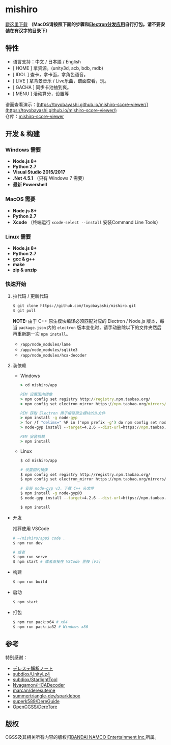 # mishiro
[戳这里下载](https://github.com/toyobayashi/mishiro/releases) __（MacOS请按照下面的步骤和[Electron分发应用](http://electronjs.org/docs/tutorial/application-distribution)自行打包。请不要安装在有汉字的目录下）__  

## 特性

* 语言支持：中文 / 日本語 / English
* [ HOME ] 拿资源。(unity3d, acb, bdb, mdb)
* [ IDOL ] 查卡，拿卡面，拿角色语音。
* [ LIVE ] 拿背景音乐 / Live乐曲，谱面查看，玩。
* [ GACHA ] 同步卡池抽到爽。
* [ MENU ] 活动算分，设置等

谱面查看演示：[https://toyobayashi.github.io/mishiro-score-viewer/](https://toyobayashi.github.io/mishiro-score-viewer/)  
仓库：[mishiro-score-viewer](https://github.com/toyobayashi/mishiro-score-viewer)

## 开发 & 构建

### Windows 需要

* __Node.js 8+__
* __Python 2.7__
* __Visual Studio 2015/2017__
* __.Net 4.5.1__ （只有 Windows 7 需要）
* __最新 Powershell__

### MacOS 需要  

* __Node.js 8+__
* __Python 2.7__
* __Xcode__ （终端运行 ```xcode-select --install``` 安装Command Line Tools）

### Linux 需要

* __Node.js 8+__
* __Python 2.7__
* __gcc & g++__
* __make__
* __zip & unzip__

### 快速开始

1. 拉代码 / 更新代码  

    ``` bash 
    $ git clone https://github.com/toyobayashi/mishiro.git
    $ git pull
    ```

    **NOTE:** 由于 C++ 原生模块编译必须匹配对应的 Electron / Node.js 版本，每当 `package.json` 内的 `electron` 版本变化时，请手动删除以下的文件夹然后再重新跑一次 `npm install`。

    * `/app/node_modules/lame`
    * `/app/node_modules/sqlite3`
    * `/app/node_modules/hca-decoder`

2. 装依赖  

    * Windows

        ``` bat
        > cd mishiro/app

        REM 设置国内镜像
        > npm config set registry http://registry.npm.taobao.org/
        > npm config set electron_mirror https://npm.taobao.org/mirrors/electron/

        REM 获取 Electron 用于编译原生模块的头文件
        > npm install -g node-gyp
        > for /f "delims=" %P in ('npm prefix -g') do npm config set node_gyp "%P\node_modules\node-gyp\bin\node-gyp.js"
        > node-gyp install --target=4.2.6 --dist-url=https://npm.taobao.org/mirrors/atom-shell

        REM 安装依赖
        > npm install
        ```

    * Linux

        ``` bash
        $ cd mishiro/app

        # 设置国内镜像
        $ npm config set registry http://registry.npm.taobao.org/
        $ npm config set electron_mirror https://npm.taobao.org/mirrors/electron/

        # 安装 node-gyp v3，下载 C++ 头文件
        $ npm install -g node-gyp@3
        $ node-gyp install --target=4.2.6 --dist-url=https://npm.taobao.org/mirrors/atom-shell

        $ npm install
        ```

* 开发

    推荐使用 VSCode
    
    ``` bash
    # ~/mishiro/app$ code .
    $ npm run dev

    # 或者
    $ npm run serve
    $ npm start # 或者直接在 VSCode 里按 [F5]
    ```

* 构建  

    ``` bash
    $ npm run build
    ```

* 启动  

    ``` bash
    $ npm start
    ```

* 打包

    ``` bash
    $ npm run pack:x64 # x64 
    $ npm run pack:ia32 # Windows x86
    ```

## 参考
特别感谢：     
* [デレステ解析ノート](https://subdiox.github.io/deresute/)
* [subdiox/UnityLz4](https://github.com/subdiox/UnityLz4)
* [subdiox/StarlightTool](https://github.com/subdiox/StarlightTool)
* [Nyagamon/HCADecoder](https://github.com/Nyagamon/HCADecoder)
* [marcan/deresuteme](https://github.com/marcan/deresuteme)
* [summertriangle-dev/sparklebox](https://github.com/summertriangle-dev/sparklebox)
* [superk589/DereGuide](https://github.com/superk589/DereGuide)
* [OpenCGSS/DereTore](https://github.com/OpenCGSS/DereTore)

## 版权
CGSS及其相关所有内容的版权归[BANDAI NAMCO Entertainment Inc.](https://bandainamcoent.co.jp/)所属。  
